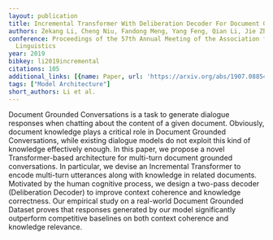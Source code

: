 ```yaml
---
layout: publication
title: Incremental Transformer With Deliberation Decoder For Document Grounded Conversations
authors: Zekang Li, Cheng Niu, Fandong Meng, Yang Feng, Qian Li, Jie Zhou
conference: Proceedings of the 57th Annual Meeting of the Association for Computational
  Linguistics
year: 2019
bibkey: li2019incremental
citations: 105
additional_links: [{name: Paper, url: 'https://arxiv.org/abs/1907.08854'}]
tags: ["Model Architecture"]
short_authors: Li et al.
---
```

Document Grounded Conversations is a task to generate dialogue responses when
chatting about the content of a given document. Obviously, document knowledge
plays a critical role in Document Grounded Conversations, while existing
dialogue models do not exploit this kind of knowledge effectively enough. In
this paper, we propose a novel Transformer-based architecture for multi-turn
document grounded conversations. In particular, we devise an Incremental
Transformer to encode multi-turn utterances along with knowledge in related
documents. Motivated by the human cognitive process, we design a two-pass
decoder (Deliberation Decoder) to improve context coherence and knowledge
correctness. Our empirical study on a real-world Document Grounded Dataset
proves that responses generated by our model significantly outperform
competitive baselines on both context coherence and knowledge relevance.